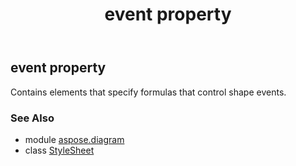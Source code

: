 ﻿---
title: event property
second_title: Aspose.Diagram for Python via .NET API References
description: 
type: docs
weight: 70
url: /python-net/aspose.diagram/stylesheet/event/
is_root: false
---

## event property


Contains elements that specify formulas that control shape events.

### See Also
* module [aspose.diagram](../../)
* class [StyleSheet](/diagram/python-net/aspose.diagram/stylesheet)

